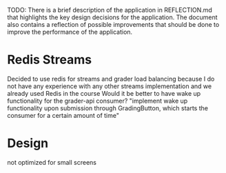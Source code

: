 TODO: There is a brief description of the application in REFLECTION.md that highlights the key design decisions for the application. The document also contains a reflection of possible improvements that should be done to improve the performance of the application.

# Redis Streams

Decided to use redis for streams and grader load balancing because I do not have any experience with any other streams implementation and we already used Redis in the course
Would it be better to have wake up functionality for the grader-api consumer? "implement wake up functionality upon submission through GradingButton, which starts the consumer for a certain amount of time"

# Design

not optimized for small screens